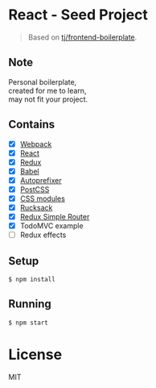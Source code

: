 
# React - Seed Project

> Based on [tj/frontend-boilerplate](https://github.com/tj/frontend-boilerplate).

## Note

Personal boilerplate,  
created for me to learn,  
may not fit your project.

## Contains

- [x] [Webpack](https://webpack.github.io)
- [x] [React](https://facebook.github.io/react/)
- [x] [Redux](https://github.com/rackt/redux)
- [x] [Babel](https://babeljs.io/)
- [x] [Autoprefixer](https://github.com/postcss/autoprefixer)
- [x] [PostCSS](https://github.com/postcss/postcss)
- [x] [CSS modules](https://github.com/outpunk/postcss-modules)
- [x] [Rucksack](http://simplaio.github.io/rucksack/docs)
- [x] [Redux Simple Router](https://github.com/rackt/redux-simple-router)
- [x] TodoMVC example
- [ ] Redux effects

## Setup

```
$ npm install
```

## Running

```
$ npm start
```

# License

MIT
